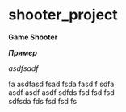 # shooter_project


**Game Shooter**

***Пример***

*asdfsadf*


fa asdfasd fsad fsda fasd f sdfa  
asdf asdf asdf sdfds fsd fsd fsd  
sdfsda fds fsd fsd fs

